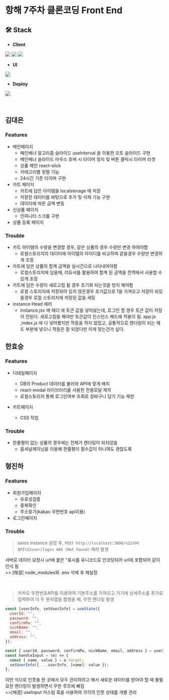 # 항해 7주차 클론코딩 Front End

## 🛠 Stack

- <strong>Client</strong>
<p>
  <img src="https://img.shields.io/badge/JavaScript-F7DF1E?style=for-the-badge&logo=JavaScript&logoColor=black">
  <img src="https://img.shields.io/badge/React-61DAFB?style=for-the-badge&logo=React&logoColor=black">
  <img src="https://img.shields.io/badge/Redux-764ABC?style=for-the-badge&logo=Redux&logoColor=white">
</p>

- <strong>UI</strong>

<p>
  <img src="https://img.shields.io/badge/styled components-DB7093?style=for-the-badge&logo=styled-components&logoColor=white">
</p>

- <strong>Deploy</strong>

<p>
  <img src="https://img.shields.io/badge/Vercel-000000?style=for-the-badge&logo=Vercel&logoColor=white">
</p>



</br>

## 김대은

### Features
- 메인페이지
  - 메인배너 알고리즘 슬라이드 useInterval 을 이용한 오토 슬라이드 구현
  - 메인배너 슬라이드 마우스 호버 시 타이머 정지 및 버튼 클릭시 타이머 리셋
  - 상품 제안 react-slick 
  - 카테고리별 정렬 기능
  - 24시간 기준 타이머 구현
- 카트 페이지
  - 카트에 담은 아이템을 localstorage 에 저장
  - 저장한 데이터를 바탕으로 추가 및 삭제 기능 구현
  - 데이터에 따른 금액 변동
- 신상품 페이지
  - 인피니티 스크롤 구현
- 상품 등록 페이지
 
### Trouble
- 카트 아이템의 수량을 변경할 경우, 같은 상품의 경우 수량만 변경 하여야함
  - 로컬스토리지의 데이터에 아이템의 아이디를 비교하여 같을경우 수량만 변경하게 조정
- 카트에 담은 상품의 합계 금액을 실시간으로 나타내어야함
  - 로컬스토리지에 담을때, 리듀서를 활용하여 합계 된 금액을 전역에서 사용할 수 있게 조정
- 카트에 담은 수량이 새로고침 될 경우 초기화 되는것을 방지 해야함
  - 로컬 스토리지에 저장되어 있지 않은경우 초기값으로 1을 가져오고 저장이 되있을경우 로컬 스토리지에 저장된 값을 세팅
- instance Head 에러
  - instance.jsx 에 헤더 에 토큰 값을 넣어놨는데, 로그인 할 경우 토큰 값이 저장이 안된다. 새로고침을 해야만 토큰값이 인스턴스 헤드에 적용이 됨.
    app.js ,index.js 에 다 넣어봤지만 작동을 하지 않았고, 공통적으로 렌더링이 되는 헤드 부분에 넣으니 작동은 잘 되었다만 이게 맞는건가 싶다.

## 한효승

### Features

- 디테일페이지
  - DB의 Product 데이터를 불러와 API에 맞게 배치
  - react-modal 라이브러리를 사용한 전용모달 제작
  - 로컬스토리지 통해 로그인여부 조회로 장바구니 담기 기능 제한
  
- 카트페이지
  - CSS 작업
  
### Trouble
- 한줄평이 없는 상품의 경우에는 전체가 렌더링이 되지않음
  - 옵셔널체이닝을 이용해 한줄평이 필수값이 아니여도 괜찮도록 

## 형진하

### Features

- 회원가입페이지
  - 유효성검증
  - 중복확인
  - 주소찾기(kakao 우편번호 api이용)
- 로그인페이지

### Trouble

> axios instance 설정 후, `POST http://localhost:3000/%22서버API%22user/login 404 (Not Found)` 에러 발생

서버로 데이터 요청시 url에 붙은 "표시를 유니코드로 인코딩되어 url에 포함되어 같이 인식 됨<br>
=> [해결] node_modules와 .env 삭제 후 재설정

<br>

> 카카오 우편번호API를 이용하여 기본주소를 가져오고 거기에 상세주소를 추가로 입력하여 이 두 문자열을 합쳤을 때, 무한 랜더링 발생

```js
const [userInfo, setUserInfo] = useState({
  userId: "",
  password: "",
  confirmPw: "",
  nickName: "",
  email: "",
  address: "",
});

const { userId, password, confirmPw, nickName, email, address } = userInfo;
const handleInput = (e) => {
  const { name, value } = e.target;
  setUserInfo({ ...userInfo, [name]: value });
};
```

이런 식으로 인풋을 한 곳에서 모두 관리하려고 해서 새로운 데이터를 받아야 할 때 불필요한 랜더링이 발생하면서 무한 루프에 빠짐
<br>
=>[해결] useInput 커스텀 훅을 사용하여 각각의 인풋 상태를 개별 관리
